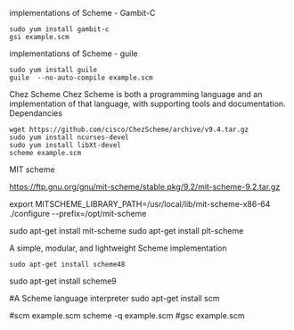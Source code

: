 implementations of Scheme - Gambit-C
```
sudo yum install gambit-c
gsi example.scm
```

implementations of Scheme - guile
```
sudo yum install guile
guile  --no-auto-compile example.scm
```

Chez Scheme
Chez Scheme is both a programming language and an implementation of that language, with supporting tools and documentation.
Dependancies
```
wget https://github.com/cisco/ChezScheme/archive/v9.4.tar.gz
sudo yum install ncurses-devel
sudo yum install libXt-devel
scheme example.scm
```

MIT scheme

https://ftp.gnu.org/gnu/mit-scheme/stable.pkg/9.2/mit-scheme-9.2.tar.gz

 export MITSCHEME_LIBRARY_PATH=/usr/local/lib/mit-scheme-x86-64
./configure --prefix=/opt/mit-scheme

sudo apt-get install mit-scheme
sudo apt-get install plt-scheme

A simple, modular, and lightweight Scheme implementation
```
sudo apt-get install scheme48
```

sudo apt-get install scheme9

#A Scheme language interpreter
sudo apt-get install scm

#scm example.scm
scheme -q example.scm
#gsc example.scm
